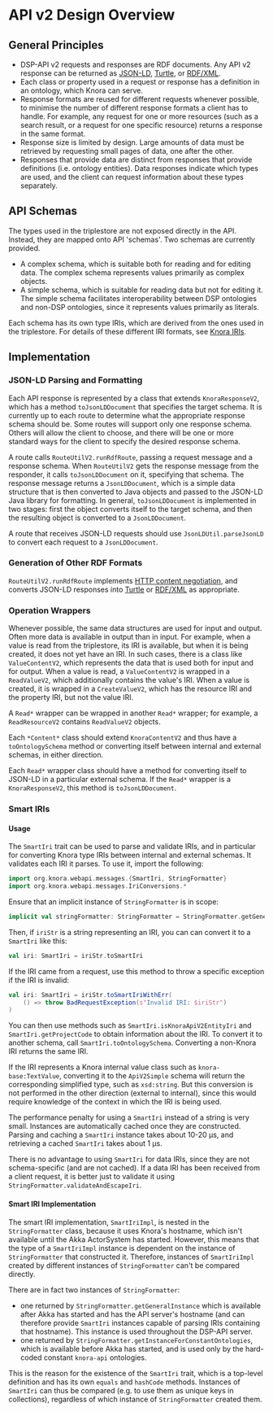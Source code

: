 <!---
 * Copyright © 2021 - 2025 Swiss National Data and Service Center for the Humanities and/or DaSCH Service Platform contributors.
 * SPDX-License-Identifier: Apache-2.0
-->

# API v2 Design Overview

## General Principles

- DSP-API v2 requests and responses are RDF documents. Any API v2
  response can be returned as [JSON-LD](https://json-ld.org/spec/latest/json-ld/),
  [Turtle](https://www.w3.org/TR/turtle/),
  or [RDF/XML](https://www.w3.org/TR/rdf-syntax-grammar/).
- Each class or property used in a request or response has a definition in an ontology, which Knora can serve.
- Response formats are reused for different requests whenever
  possible, to minimise the number of different response formats a
  client has to handle. For example, any request for one or more
  resources (such as a search result, or a request for one specific
  resource) returns a response in the same format.
- Response size is limited by design. Large amounts of data must be
  retrieved by requesting small pages of data, one after the other.
- Responses that provide data are distinct from responses that provide
  definitions (i.e. ontology entities). Data responses indicate which
  types are used, and the client can request information about these
  types separately.

## API Schemas

The types used in the triplestore are not exposed directly in the API.
Instead, they are mapped onto API 'schemas'. Two schemas are currently
provided.

- A complex schema, which is suitable both for reading and for editing
  data. The complex schema represents values primarily as complex objects.
- A simple schema, which is suitable for reading data but not for
  editing it. The simple schema facilitates interoperability between
  DSP ontologies and non-DSP ontologies, since it represents
  values primarily as literals.

Each schema has its own type IRIs, which are derived from the ones used
in the triplestore. For details of these different IRI formats, see
[Knora IRIs](../../../03-endpoints/api-v2/knora-iris.md).

## Implementation

### JSON-LD Parsing and Formatting

Each API response is represented by a class that extends
`KnoraResponseV2`, which has a method `toJsonLDDocument` that specifies
the target schema. It is currently up to each route to determine what
the appropriate response schema should be. Some routes will support only
one response schema. Others will allow the client to choose, and there
will be one or more standard ways for the client to specify the desired
response schema.

A route calls `RouteUtilV2.runRdfRoute`, passing a request message and
a response schema. When `RouteUtilV2` gets the response message from the
responder, it calls `toJsonLDDocument` on it, specifying that schema.
The response message returns a `JsonLDDocument`, which is a simple data
structure that is then converted to Java objects and passed to the
JSON-LD Java library for formatting. In general, `toJsonLDDocument` is
implemented in two stages: first the object converts itself to the
target schema, and then the resulting object is converted to a
`JsonLDDocument`.

A route that receives JSON-LD requests should use
`JsonLDUtil.parseJsonLD` to convert each request to a `JsonLDDocument`.

### Generation of Other RDF Formats

`RouteUtilV2.runRdfRoute` implements
[HTTP content negotiation](https://tools.ietf.org/html/rfc7231#section-5.3.2), and converts JSON-LD
responses into [Turtle](https://www.w3.org/TR/turtle/)
or [RDF/XML](https://www.w3.org/TR/rdf-syntax-grammar/) as appropriate.

### Operation Wrappers

Whenever possible, the same data structures are used for input and
output. Often more data is available in output than in input. For
example, when a value is read from the triplestore, its IRI is
available, but when it is being created, it does not yet have an IRI. In
such cases, there is a class like `ValueContentV2`, which represents the
data that is used both for input and for output. When a value is read, a
`ValueContentV2` is wrapped in a `ReadValueV2`, which additionally
contains the value's IRI. When a value is created, it is wrapped in a
`CreateValueV2`, which has the resource IRI and the property IRI, but
not the value IRI.

A `Read*` wrapper can be wrapped in another `Read*` wrapper; for
example, a `ReadResourceV2` contains `ReadValueV2` objects.

Each `*Content*` class should extend `KnoraContentV2` and thus have a
`toOntologySchema` method or converting itself between internal and
external schemas, in either direction.

Each `Read*` wrapper class should have a method for converting itself to
JSON-LD in a particular external schema. If the `Read*` wrapper is a
`KnoraResponseV2`, this method is `toJsonLDDocument`.

### Smart IRIs

#### Usage

The `SmartIri` trait can be used to parse and validate IRIs, and in
particular for converting Knora type IRIs between internal and external
schemas. It validates each IRI it parses. To use it, import the
following:

```scala
import org.knora.webapi.messages.{SmartIri, StringFormatter}
import org.knora.webapi.messages.IriConversions.*
```

Ensure that an implicit instance of `StringFormatter` is in scope:

```scala
implicit val stringFormatter: StringFormatter = StringFormatter.getGeneralInstance
```

Then, if `iriStr` is a string representing an IRI, you can can convert
it to a `SmartIri` like this:

```scala
val iri: SmartIri = iriStr.toSmartIri
```

If the IRI came from a request, use this method to throw a specific
exception if the IRI is invalid:

```scala
val iri: SmartIri = iriStr.toSmartIriWithErr(
    () => throw BadRequestException(s"Invalid IRI: $iriStr")
)
```

You can then use methods such as `SmartIri.isKnoraApiV2EntityIri` and
`SmartIri.getProjectCode` to obtain information about the IRI. To
convert it to another schema, call `SmartIri.toOntologySchema`.
Converting a non-Knora IRI returns the same IRI.

If the IRI represents a Knora internal value class such as
`knora-base:TextValue`, converting it to the `ApiV2Simple` schema will
return the corresponding simplified type, such as `xsd:string`. But this
conversion is not performed in the other direction (external to
internal), since this would require knowledge of the context in which
the IRI is being used.

The performance penalty for using a `SmartIri` instead of a string is
very small. Instances are automatically cached once they are
constructed. Parsing and caching a `SmartIri` instance takes about 10-20
µs, and retrieving a cached `SmartIri` takes about 1 µs.

There is no advantage to using `SmartIri` for data IRIs, since they are
not schema-specific (and are not cached). If a data IRI has been
received from a client request, it is better just to validate it using
`StringFormatter.validateAndEscapeIri`.

#### Smart IRI Implementation

The smart IRI implementation, `SmartIriImpl`, is nested in the
`StringFormatter` class, because it uses Knora's
hostname, which isn't available until the Akka ActorSystem has started.
However, this means that the type of a `SmartIriImpl` instance is
dependent on the instance of `StringFormatter` that constructed it.
Therefore, instances of `SmartIriImpl` created by different instances of
`StringFormatter` can't be compared directly.

There are in fact two instances of `StringFormatter`:

- one returned by `StringFormatter.getGeneralInstance` which is
  available after Akka has started and has the API server's hostname
  (and can therefore provide `SmartIri` instances capable of parsing
  IRIs containing that hostname). This instance is used throughout the
  DSP-API server.
- one returned by `StringFormatter.getInstanceForConstantOntologies`,
  which is available before Akka has started, and is used only by the
  hard-coded constant `knora-api` ontologies.

This is the reason for the existence of the `SmartIri` trait, which is a
top-level definition and has its own `equals` and `hashCode` methods.
Instances of `SmartIri` can thus be compared (e.g. to use them as unique
keys in collections), regardless of which instance of `StringFormatter`
created them.
